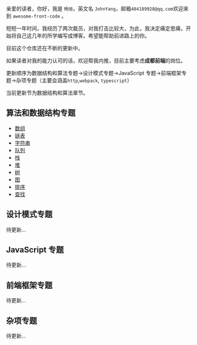 亲爱的读者，你好，我是 `杨旭`，英文名 `JohnYang`，邮箱`404189928@qq.com`欢迎来到 `awesome-front-code` 。

短短一年时间，我经历了两次裁员，对我打击比较大，为此，我决定痛定思痛，开始将自己这几年的所学编写成博客。希望能帮助前进路上的你。

目前这个仓库还在不断的更新中。

如果读者对我的能力认可的话，欢迎帮我内推，目前主要考虑**成都前端**的岗位。

更新顺序为数据结构和算法专题->设计模式专题->JavaScript 专题->前端框架专题->杂项专题（主要会涵盖`http`,`webpack`, `typescript`）

当前更新节为数据结构和算法章节。

## 算法和数据结构专题

- [数组](https://sicau-hsuyang.github.io/data-structure/list/array.html)
- [链表](https://sicau-hsuyang.github.io/data-structure/list/linkedList.html)
- [字符串](https://sicau-hsuyang.github.io/data-structure/string/KMP.html)
- [队列](https://sicau-hsuyang.github.io/data-structure/queue/desc.html)
- [栈](https://sicau-hsuyang.github.io/data-structure/stack/desc.html)
- [堆](https://sicau-hsuyang.github.io/data-structure/heap/desc.html)
- [树](https://sicau-hsuyang.github.io/data-structure/tree/binaryTree/preOrderVisit.html)
- [图]()
- [排序](https://sicau-hsuyang.github.io/data-structure/sort/compare.html)
- [查找](https://sicau-hsuyang.github.io/data-structure/search/binarySearch.html)

## 设计模式专题

待更新...

## JavaScript 专题

待更新...

## 前端框架专题

待更新...

## 杂项专题

待更新...
